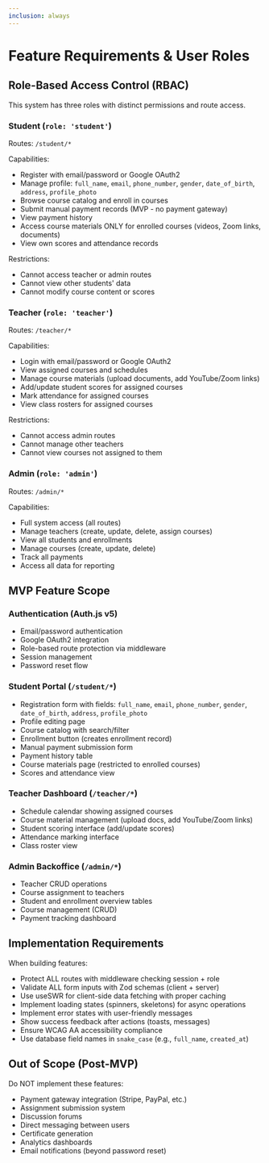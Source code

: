 ```yaml
---
inclusion: always
---
```


# Feature Requirements & User Roles

## Role-Based Access Control (RBAC)

This system has three roles with distinct permissions and route access.

### Student (`role: 'student'`)

Routes: `/student/*`

Capabilities:
- Register with email/password or Google OAuth2
- Manage profile: `full_name`, `email`, `phone_number`, `gender`, `date_of_birth`, `address`, `profile_photo`
- Browse course catalog and enroll in courses
- Submit manual payment records (MVP - no payment gateway)
- View payment history
- Access course materials ONLY for enrolled courses (videos, Zoom links, documents)
- View own scores and attendance records

Restrictions:
- Cannot access teacher or admin routes
- Cannot view other students' data
- Cannot modify course content or scores

### Teacher (`role: 'teacher'`)

Routes: `/teacher/*`

Capabilities:
- Login with email/password or Google OAuth2
- View assigned courses and schedules
- Manage course materials (upload documents, add YouTube/Zoom links)
- Add/update student scores for assigned courses
- Mark attendance for assigned courses
- View class rosters for assigned courses

Restrictions:
- Cannot access admin routes
- Cannot manage other teachers
- Cannot view courses not assigned to them

### Admin (`role: 'admin'`)

Routes: `/admin/*`

Capabilities:
- Full system access (all routes)
- Manage teachers (create, update, delete, assign courses)
- View all students and enrollments
- Manage courses (create, update, delete)
- Track all payments
- Access all data for reporting

## MVP Feature Scope

### Authentication (Auth.js v5)
- Email/password authentication
- Google OAuth2 integration
- Role-based route protection via middleware
- Session management
- Password reset flow

### Student Portal (`/student/*`)
- Registration form with fields: `full_name`, `email`, `phone_number`, `gender`, `date_of_birth`, `address`, `profile_photo`
- Profile editing page
- Course catalog with search/filter
- Enrollment button (creates enrollment record)
- Manual payment submission form
- Payment history table
- Course materials page (restricted to enrolled courses)
- Scores and attendance view

### Teacher Dashboard (`/teacher/*`)
- Schedule calendar showing assigned courses
- Course material management (upload docs, add YouTube/Zoom links)
- Student scoring interface (add/update scores)
- Attendance marking interface
- Class roster view

### Admin Backoffice (`/admin/*`)
- Teacher CRUD operations
- Course assignment to teachers
- Student and enrollment overview tables
- Course management (CRUD)
- Payment tracking dashboard

## Implementation Requirements

When building features:
- Protect ALL routes with middleware checking session + role
- Validate ALL form inputs with Zod schemas (client + server)
- Use useSWR for client-side data fetching with proper caching
- Implement loading states (spinners, skeletons) for async operations
- Implement error states with user-friendly messages
- Show success feedback after actions (toasts, messages)
- Ensure WCAG AA accessibility compliance
- Use database field names in `snake_case` (e.g., `full_name`, `created_at`)

## Out of Scope (Post-MVP)

Do NOT implement these features:
- Payment gateway integration (Stripe, PayPal, etc.)
- Assignment submission system
- Discussion forums
- Direct messaging between users
- Certificate generation
- Analytics dashboards
- Email notifications (beyond password reset)
